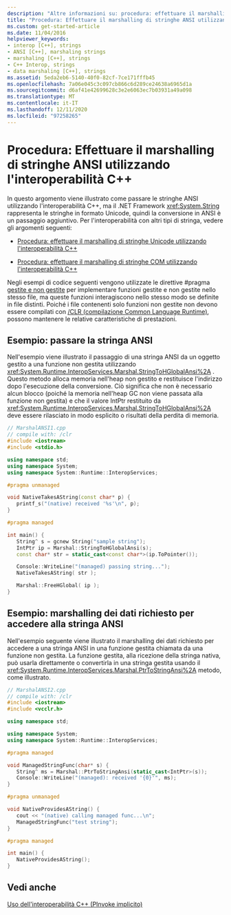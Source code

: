 ```yaml
---
description: "Altre informazioni su: procedura: effettuare il marshalling di stringhe ANSI usando l'interoperabilità C++"
title: "Procedura: Effettuare il marshalling di stringhe ANSI utilizzando l'interoperabilità C++"
ms.custom: get-started-article
ms.date: 11/04/2016
helpviewer_keywords:
- interop [C++], strings
- ANSI [C++], marshaling strings
- marshaling [C++], strings
- C++ Interop, strings
- data marshaling [C++], strings
ms.assetid: 5eda2eb6-5140-40f0-82cf-7ce171fffb45
ms.openlocfilehash: 7a06e045c3c097cb866c6d289ce24638a6965d1a
ms.sourcegitcommit: d6af41e42699628c3e2e6063ec7b03931a49a098
ms.translationtype: MT
ms.contentlocale: it-IT
ms.lasthandoff: 12/11/2020
ms.locfileid: "97258265"
---
```

# <a name="how-to-marshal-ansi-strings-using-c-interop"></a>Procedura: Effettuare il marshalling di stringhe ANSI utilizzando l'interoperabilità C++

In questo argomento viene illustrato come passare le stringhe ANSI utilizzando l'interoperabilità C++, ma il .NET Framework <xref:System.String> rappresenta le stringhe in formato Unicode, quindi la conversione in ANSI è un passaggio aggiuntivo. Per l'interoperabilità con altri tipi di stringa, vedere gli argomenti seguenti:

- [Procedura: effettuare il marshalling di stringhe Unicode utilizzando l'interoperabilità C++](../dotnet/how-to-marshal-unicode-strings-using-cpp-interop.md)

- [Procedura: effettuare il marshalling di stringhe COM utilizzando l'interoperabilità C++](../dotnet/how-to-marshal-com-strings-using-cpp-interop.md)

Negli esempi di codice seguenti vengono utilizzate le direttive #pragma [gestite e non gestite](../preprocessor/managed-unmanaged.md) per implementare funzioni gestite e non gestite nello stesso file, ma queste funzioni interagiscono nello stesso modo se definite in file distinti. Poiché i file contenenti solo funzioni non gestite non devono essere compilati con [/CLR (compilazione Common Language Runtime)](../build/reference/clr-common-language-runtime-compilation.md), possono mantenere le relative caratteristiche di prestazioni.

## <a name="example-pass-ansi-string"></a>Esempio: passare la stringa ANSI

Nell'esempio viene illustrato il passaggio di una stringa ANSI da un oggetto gestito a una funzione non gestita utilizzando <xref:System.Runtime.InteropServices.Marshal.StringToHGlobalAnsi%2A> . Questo metodo alloca memoria nell'heap non gestito e restituisce l'indirizzo dopo l'esecuzione della conversione. Ciò significa che non è necessario alcun blocco (poiché la memoria nell'heap GC non viene passata alla funzione non gestita) e che il valore IntPtr restituito da <xref:System.Runtime.InteropServices.Marshal.StringToHGlobalAnsi%2A> deve essere rilasciato in modo esplicito o risultati della perdita di memoria.

```cpp
// MarshalANSI1.cpp
// compile with: /clr
#include <iostream>
#include <stdio.h>

using namespace std;
using namespace System;
using namespace System::Runtime::InteropServices;

#pragma unmanaged

void NativeTakesAString(const char* p) {
   printf_s("(native) received '%s'\n", p);
}

#pragma managed

int main() {
   String^ s = gcnew String("sample string");
   IntPtr ip = Marshal::StringToHGlobalAnsi(s);
   const char* str = static_cast<const char*>(ip.ToPointer());

   Console::WriteLine("(managed) passing string...");
   NativeTakesAString( str );

   Marshal::FreeHGlobal( ip );
}
```

## <a name="example-data-marshaling-required-to-access-ansi-string"></a>Esempio: marshalling dei dati richiesto per accedere alla stringa ANSI

Nell'esempio seguente viene illustrato il marshalling dei dati richiesto per accedere a una stringa ANSI in una funzione gestita chiamata da una funzione non gestita. La funzione gestita, alla ricezione della stringa nativa, può usarla direttamente o convertirla in una stringa gestita usando il <xref:System.Runtime.InteropServices.Marshal.PtrToStringAnsi%2A> metodo, come illustrato.

```cpp
// MarshalANSI2.cpp
// compile with: /clr
#include <iostream>
#include <vcclr.h>

using namespace std;

using namespace System;
using namespace System::Runtime::InteropServices;

#pragma managed

void ManagedStringFunc(char* s) {
   String^ ms = Marshal::PtrToStringAnsi(static_cast<IntPtr>(s));
   Console::WriteLine("(managed): received '{0}'", ms);
}

#pragma unmanaged

void NativeProvidesAString() {
   cout << "(native) calling managed func...\n";
   ManagedStringFunc("test string");
}

#pragma managed

int main() {
   NativeProvidesAString();
}
```

## <a name="see-also"></a>Vedi anche

[Uso dell'interoperabilità C++ (PInvoke implicito)](../dotnet/using-cpp-interop-implicit-pinvoke.md)
